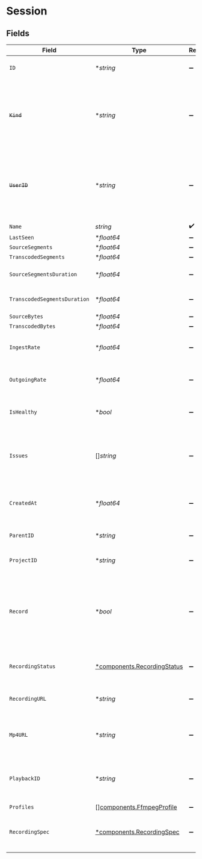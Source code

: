 # Session


## Fields

| Field                                                                                                                        | Type                                                                                                                         | Required                                                                                                                     | Description                                                                                                                  | Example                                                                                                                      |
| ---------------------------------------------------------------------------------------------------------------------------- | ---------------------------------------------------------------------------------------------------------------------------- | ---------------------------------------------------------------------------------------------------------------------------- | ---------------------------------------------------------------------------------------------------------------------------- | ---------------------------------------------------------------------------------------------------------------------------- |
| `ID`                                                                                                                         | **string*                                                                                                                    | :heavy_minus_sign:                                                                                                           | N/A                                                                                                                          | de7818e7-610a-4057-8f6f-b785dc1e6f88                                                                                         |
| ~~`Kind`~~                                                                                                                   | **string*                                                                                                                    | :heavy_minus_sign:                                                                                                           | : warning: ** DEPRECATED **: This will be removed in a future release, please migrate away from it as soon as possible.      | stream                                                                                                                       |
| ~~`UserID`~~                                                                                                                 | **string*                                                                                                                    | :heavy_minus_sign:                                                                                                           | : warning: ** DEPRECATED **: This will be removed in a future release, please migrate away from it as soon as possible.      | 66E2161C-7670-4D05-B71D-DA2D6979556F                                                                                         |
| `Name`                                                                                                                       | *string*                                                                                                                     | :heavy_check_mark:                                                                                                           | N/A                                                                                                                          | test_session                                                                                                                 |
| `LastSeen`                                                                                                                   | **float64*                                                                                                                   | :heavy_minus_sign:                                                                                                           | N/A                                                                                                                          | 1587667174725                                                                                                                |
| `SourceSegments`                                                                                                             | **float64*                                                                                                                   | :heavy_minus_sign:                                                                                                           | N/A                                                                                                                          | 1                                                                                                                            |
| `TranscodedSegments`                                                                                                         | **float64*                                                                                                                   | :heavy_minus_sign:                                                                                                           | N/A                                                                                                                          | 2                                                                                                                            |
| `SourceSegmentsDuration`                                                                                                     | **float64*                                                                                                                   | :heavy_minus_sign:                                                                                                           | Duration of all the source segments, sec                                                                                     | 1                                                                                                                            |
| `TranscodedSegmentsDuration`                                                                                                 | **float64*                                                                                                                   | :heavy_minus_sign:                                                                                                           | Duration of all the transcoded segments, sec                                                                                 | 2                                                                                                                            |
| `SourceBytes`                                                                                                                | **float64*                                                                                                                   | :heavy_minus_sign:                                                                                                           | N/A                                                                                                                          | 1                                                                                                                            |
| `TranscodedBytes`                                                                                                            | **float64*                                                                                                                   | :heavy_minus_sign:                                                                                                           | N/A                                                                                                                          | 2                                                                                                                            |
| `IngestRate`                                                                                                                 | **float64*                                                                                                                   | :heavy_minus_sign:                                                                                                           | Rate at which sourceBytes increases (bytes/second)                                                                           | 1                                                                                                                            |
| `OutgoingRate`                                                                                                               | **float64*                                                                                                                   | :heavy_minus_sign:                                                                                                           | Rate at which transcodedBytes increases (bytes/second)                                                                       | 2                                                                                                                            |
| `IsHealthy`                                                                                                                  | **bool*                                                                                                                      | :heavy_minus_sign:                                                                                                           | Indicates whether the stream is healthy or not.                                                                              |                                                                                                                              |
| `Issues`                                                                                                                     | []*string*                                                                                                                   | :heavy_minus_sign:                                                                                                           | A string array of human-readable errors describing issues affecting the stream, if any.                                      |                                                                                                                              |
| `CreatedAt`                                                                                                                  | **float64*                                                                                                                   | :heavy_minus_sign:                                                                                                           | Timestamp (in milliseconds) at which stream object was created                                                               | 1587667174725                                                                                                                |
| `ParentID`                                                                                                                   | **string*                                                                                                                    | :heavy_minus_sign:                                                                                                           | Points to parent stream object                                                                                               | de7818e7-610a-4057-8f6f-b785dc1e6f88                                                                                         |
| `ProjectID`                                                                                                                  | **string*                                                                                                                    | :heavy_minus_sign:                                                                                                           | The ID of the project                                                                                                        | aac12556-4d65-4d34-9fb6-d1f0985eb0a9                                                                                         |
| `Record`                                                                                                                     | **bool*                                                                                                                      | :heavy_minus_sign:                                                                                                           | Whether the stream should be recorded. Uses default settings. For more customization, create and configure an object store.<br/> | false                                                                                                                        |
| `RecordingStatus`                                                                                                            | [*components.RecordingStatus](../../models/components/recordingstatus.md)                                                    | :heavy_minus_sign:                                                                                                           | The status of the recording process of this stream session.                                                                  |                                                                                                                              |
| `RecordingURL`                                                                                                               | **string*                                                                                                                    | :heavy_minus_sign:                                                                                                           | URL for accessing the recording of this stream session.                                                                      |                                                                                                                              |
| `Mp4URL`                                                                                                                     | **string*                                                                                                                    | :heavy_minus_sign:                                                                                                           | The URL for the stream session recording packaged in an MP4.                                                                 |                                                                                                                              |
| `PlaybackID`                                                                                                                 | **string*                                                                                                                    | :heavy_minus_sign:                                                                                                           | The playback ID to use with the Playback Info endpoint to retrieve playback URLs.                                            | eaw4nk06ts2d0mzb                                                                                                             |
| `Profiles`                                                                                                                   | [][components.FfmpegProfile](../../models/components/ffmpegprofile.md)                                                       | :heavy_minus_sign:                                                                                                           | N/A                                                                                                                          |                                                                                                                              |
| `RecordingSpec`                                                                                                              | [*components.RecordingSpec](../../models/components/recordingspec.md)                                                        | :heavy_minus_sign:                                                                                                           | Configuration for recording the stream. This can only be set if<br/>`record` is true.<br/>                                   |                                                                                                                              |